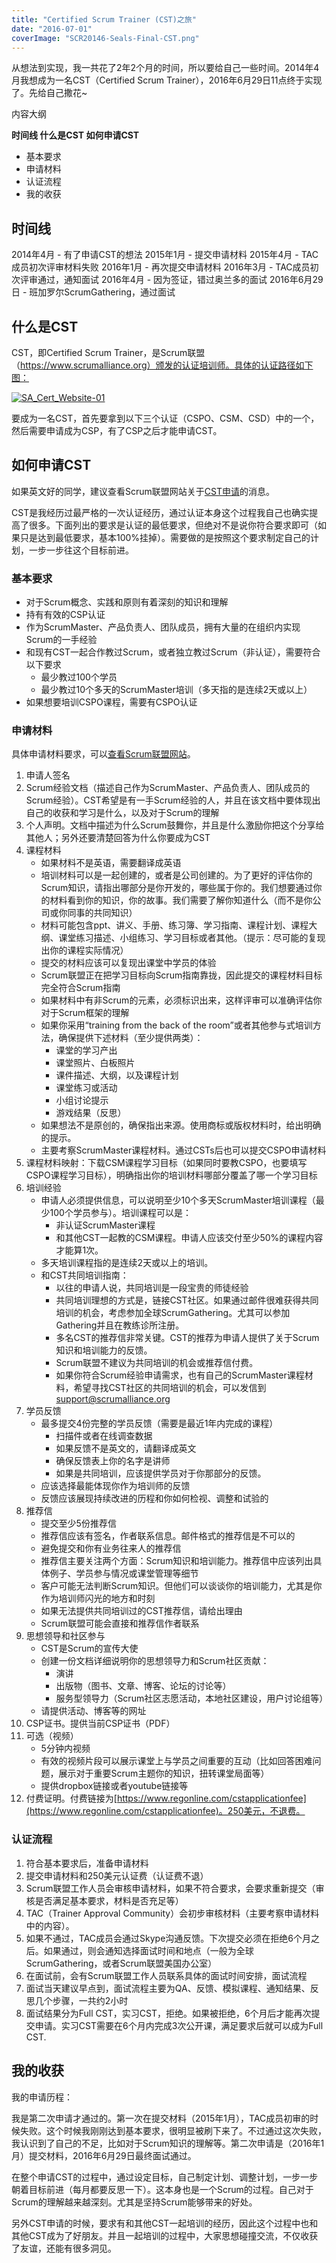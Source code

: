 ```yaml
---
title: "Certified Scrum Trainer (CST)之旅"
date: "2016-07-01"
coverImage: "SCR20146-Seals-Final-CST.png"
---
```


从想法到实现，我一共花了2年2个月的时间，所以要给自己一些时间。2014年4月我想成为一名CST（Certified Scrum Trainer），2016年6月29日11点终于实现了。先给自己撒花~

内容大纲

**时间线 什么是CST 如何申请CST**

- 基本要求
- 申请材料
- 认证流程
- 我的收获

## 时间线

2014年4月 - 有了申请CST的想法 2015年1月 - 提交申请材料 2015年4月 - TAC成员初次评审材料失败 2016年1月 - 再次提交申请材料 2016年3月 - TAC成员初次评审通过，通知面试 2016年4月 - 因为签证，错过奥兰多的面试 2016年6月29日 - 班加罗尔ScrumGathering，通过面试

## 什么是CST

CST，即Certified Scrum Trainer，是Scrum联盟（https://www.scrumalliance.org）颁发的认证培训师。具体的认证路径如下图：

[![SA_Cert_Website-01](/wp-content/uploads/2016/07/SA_Cert_Website-01.jpg)](https://bobjiang.com/index.php/2016/07/01/cst-certified-scrum-trainer-bob-jiang/sa_cert_website-01/#main)

要成为一名CST，首先要拿到以下三个认证（CSPO、CSM、CSD）中的一个，然后需要申请成为CSP，有了CSP之后才能申请CST。

## 如何申请CST

如果英文好的同学，建议查看Scrum联盟网站关于[CST申请](https://www.scrumalliance.org/certifications/trainers)的消息。

CST是我经历过最严格的一次认证经历，通过认证本身这个过程我自己也确实提高了很多。下面列出的要求是认证的最低要求，但绝对不是说你符合要求即可（如果只是达到最低要求，基本100%挂掉）。需要做的是按照这个要求制定自己的计划，一步一步往这个目标前进。

### 基本要求

- 对于Scrum概念、实践和原则有着深刻的知识和理解
- 持有有效的CSP认证
- 作为ScrumMaster、产品负责人、团队成员，拥有大量的在组织内实现Scrum的一手经验
- 和现有CST一起合作教过Scrum，或者独立教过Scrum（非认证），需要符合以下要求
    - 最少教过100个学员
    - 最少教过10个多天的ScrumMaster培训（多天指的是连续2天或以上）
- 如果想要培训CSPO课程，需要有CSPO认证

### 申请材料

具体申请材料要求，可以[查看Scrum联盟网站](https://www.scrumalliance.org/certifications/trainers/cst-certification/cst-application)。

1. 申请人签名
2. Scrum经验文档（描述自己作为ScrumMaster、产品负责人、团队成员的Scrum经验）。CST希望是有一手Scrum经验的人，并且在该文档中要体现出自己的收获和学习是什么，以及对于Scrum的理解
3. 个人声明。文档中描述为什么Scrum鼓舞你，并且是什么激励你把这个分享给其他人；另外还要清楚回答为什么你要成为CST
4. 课程材料
    - 如果材料不是英语，需要翻译成英语
    - 培训材料可以是一起创建的，或者是公司创建的。为了更好的评估你的Scrum知识，请指出哪部分是你开发的，哪些属于你的。我们想要通过你的材料看到你的知识，你的故事。我们需要了解你知道什么（而不是你公司或你同事的共同知识）
    - 材料可能包含ppt、讲义、手册、练习簿、学习指南、课程计划、课程大纲、课堂练习描述、小组练习、学习目标或者其他。（提示：尽可能的复现出你的课程实际情况）
    - 提交的材料应该可以复现出课堂中学员的体验
    - Scrum联盟正在把学习目标向Scrum指南靠拢，因此提交的课程材料目标完全符合Scrum指南
    - 如果材料中有非Scrum的元素，必须标识出来，这样评审可以准确评估你对于Scrum框架的理解
    - 如果你采用“training from the back of the room”或者其他参与式培训方法，确保提供下述材料（至少提供两类）：
        - 课堂的学习产出
        - 课堂照片、白板照片
        - 课件描述、大纲，以及课程计划
        - 课堂练习或活动
        - 小组讨论提示
        - 游戏结果（反思）
    - 如果想法不是原创的，确保指出来源。使用商标或版权材料时，给出明确的提示。
    - 主要考察ScrumMaster课程材料。通过CSTs后也可以提交CSPO申请材料
5. 课程材料映射：下载CSM课程学习目标（如果同时要教CSPO，也要填写CSPO课程学习目标），明确指出你的培训材料哪部分覆盖了哪一个学习目标
6. 培训经验
    - 申请人必须提供信息，可以说明至少10个多天ScrumMaster培训课程（最少100个学员参与）。培训课程可以是：
        - 非认证ScrumMaster课程
        - 和其他CST一起教的CSM课程。申请人应该交付至少50%的课程内容才能算1次。
    - 多天培训课程指的是连续2天或以上的培训。
    - 和CST共同培训指南：
        - 以往的申请人说，共同培训是一段宝贵的师徒经验
        - 共同培训理想的方式是，链接CST社区。如果通过邮件很难获得共同培训的机会，考虑参加全球ScrumGathering。尤其可以参加Gathering并且在教练诊所注册。
        - 多名CST的推荐信非常关键。CST的推荐为申请人提供了关于Scrum知识和培训能力的反馈。
        - Scrum联盟不建议为共同培训的机会或推荐信付费。
        - 如果你符合Scrum经验申请需求，也有自己的ScrumMaster课程材料，希望寻找CST社区的共同培训的机会，可以发信到 support@scrumalliance.org
7. 学员反馈
    - 最多提交4份完整的学员反馈（需要是最近1年内完成的课程）
        - 扫描件或者在线调查数据
        - 如果反馈不是英文的，请翻译成英文
        - 确保反馈表上你的名字是讲师
        - 如果是共同培训，应该提供学员对于你那部分的反馈。
    - 应该选择最能体现你作为培训师的反馈
    - 反馈应该展现持续改进的历程和你如何检视、调整和试验的
8. 推荐信
    - 提交至少5份推荐信
    - 推荐信应该有签名，作者联系信息。邮件格式的推荐信是不可以的
    - 避免提交和你有业务往来人的推荐信
    - 推荐信主要关注两个方面：Scrum知识和培训能力。推荐信中应该列出具体例子、学员参与情况或课堂管理等细节
    - 客户可能无法判断Scrum知识。但他们可以谈谈你的培训能力，尤其是你作为培训师闪光的地方和时刻
    - 如果无法提供共同培训过的CST推荐信，请给出理由
    - Scrum联盟可能会直接和推荐信作者联系
9. 思想领导和社区参与
    - CST是Scrum的宣传大使
    - 创建一份文档详细说明你的思想领导力和Scrum社区贡献：
        - 演讲
        - 出版物（图书、文章、博客、论坛的讨论等）
        - 服务型领导力（Scrum社区志愿活动，本地社区建设，用户讨论组等）
    - 请提供活动、博客等的网址
10. CSP证书。提供当前CSP证书（PDF）
11. 可选（视频）
    - 5分钟内视频
    - 有效的视频片段可以展示课堂上与学员之间重要的互动（比如回答困难问题，展示对于重要Scrum主题你的知识，扭转课堂局面等）
    - 提供dropbox链接或者youtube链接等
12. 付费证明。付费链接为[https://www.regonline.com/cstapplicationfee](https://www.regonline.com/cstapplicationfee)。250美元，不退费。

### 认证流程

1. 符合基本要求后，准备申请材料
2. 提交申请材料和250美元认证费（认证费不退）
3. Scrum联盟工作人员会审核申请材料，如果不符合要求，会要求重新提交（审核是否满足基本要求，材料是否充足等）
4. TAC（Trainer Approval Community）会初步审核材料（主要考察申请材料中的内容）。
5. 如果不通过，TAC成员会通过Skype沟通反馈。下次提交必须在拒绝6个月之后。如果通过，则会通知选择面试时间和地点（一般为全球ScrumGathering，或者Scrum联盟美国办公室）
6. 在面试前，会有Scrum联盟工作人员联系具体的面试时间安排，面试流程
7. 面试当天建议早点到，面试流程主要为QA、反馈、模拟课程、通知结果、反思几个步骤，一共约2小时
8. 面试结果分为Full CST，实习CST，拒绝。如果被拒绝，6个月后才能再次提交申请。实习CST需要在6个月内完成3次公开课，满足要求后就可以成为Full CST.

## 我的收获

我的申请历程：

我是第二次申请才通过的。第一次在提交材料（2015年1月），TAC成员初审的时候失败。这个时候我刚刚达到基本要求，很明显被刷下来了。不过通过这次失败，我认识到了自己的不足，比如对于Scrum知识的理解等。第二次申请是（2016年1月）提交材料，2016年6月29日最终面试通过。

在整个申请CST的过程中，通过设定目标，自己制定计划、调整计划，一步一步朝着目标前进（每月都要反思一下）。这本身也是一个Scrum的过程。自己对于Scrum的理解越来越深刻。尤其是坚持Scrum能够带来的好处。

另外CST申请的时候，要求有和其他CST一起培训的经历，因此这个过程中也和其他CST成为了好朋友。并且一起培训的过程中，大家思想碰撞交流，不仅收获了友谊，还能有很多洞见。
